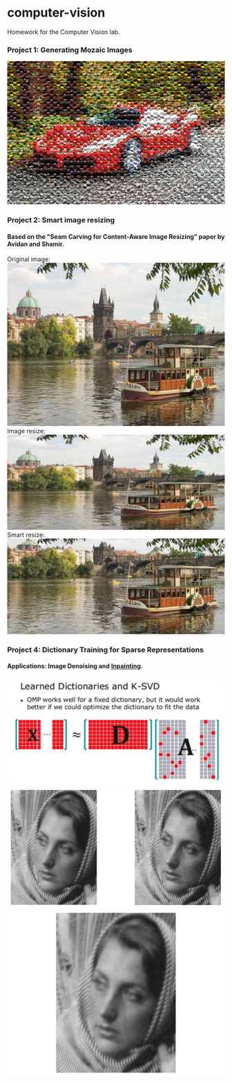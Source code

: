 # computer-vision

Homework for the Computer Vision lab.

### Project 1: Generating Mozaic Images
![](sample1.png?raw=true "proj-1")

### Project 2: Smart image resizing
#### Based on the "Seam Carving for Content-Aware Image Resizing" paper by Avidan and Shamir.
Original image:
![](sample21.png?raw=true "proj-21")
Image resize:
![](sample22.png?raw=true "proj-22")
Smart resize:
![](sample23.png?raw=true "proj-23")

### Project 4: Dictionary Training for Sparse Representations
#### Applications: Image Denoising and [Inpainting](https://www.ncbi.nlm.nih.gov/pmc/articles/PMC5621354/).
![](sample41.png?raw=true "proj-41")
![](sample42.png?raw=true "proj-42")
